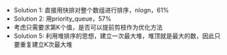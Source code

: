 - Solution 1: 直接用快排对整个数组进行排序，nlogn，61%
- Solution 2: 用priority_queue，57%
- 考虑只需要求第K个值，是否可以提前剪枝作为优化方法
- Solution 5: 利用堆排序的思想，建立一次最大堆，堆顶就是最大的数，因此只要重复建立K次最大堆
